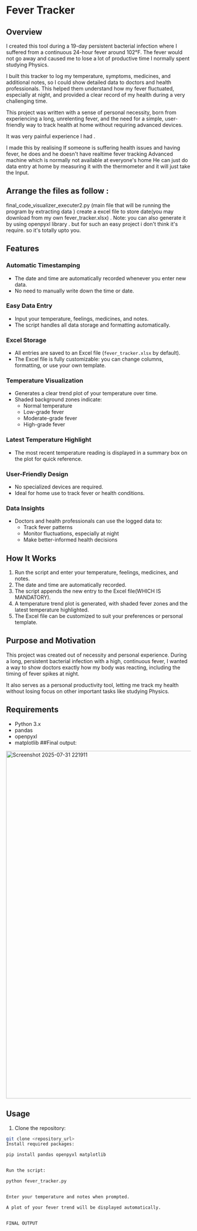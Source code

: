 # Fever Tracker 

## Overview

I created this tool during a 19-day persistent bacterial infection where I suffered from a continuous 24-hour fever around 102°F. The fever would not go away and caused me to lose a lot of productive time I normally spent studying Physics.

I built this tracker to log my temperature, symptoms, medicines, and additional notes, so I could show detailed data to doctors and health professionals. This helped them understand how my fever fluctuated, especially at night, and provided a clear record of my health during a very challenging time.

This project was written with a sense of personal necessity, born from experiencing a long, unrelenting fever, and the need for a simple, user-friendly way to track health at home without requiring advanced devices.

It was very painful experience I had .

I made this by realising If someone is suffering health issues and having fever, he does and he doesn't have realtime fever tracking Advanced machine which is normally not available at everyone's home He can just do data entry at home by measuring it with the thermometer and it will just take the Input. 
## Arrange the files as follow :
final_code_visualizer_executer2.py (main file that will be running the program by extracting data )
create a excel file to store date(you may download from my own fever_tracker.xlsx) . Note: you can also generate it by using openpyxl library . but for such an easy project i don't think it's require. so it's totally upto you.

## Features

### Automatic Timestamping
- The date and time are automatically recorded whenever you enter new data.
- No need to manually write down the time or date.

### Easy Data Entry
- Input your temperature, feelings, medicines, and notes.
- The script handles all data storage and formatting automatically.

### Excel Storage
- All entries are saved to an Excel file (`fever_tracker.xlsx` by default).
- The Excel file is fully customizable: you can change columns, formatting, or use your own template.

### Temperature Visualization
- Generates a clear trend plot of your temperature over time.
- Shaded background zones indicate:
  - Normal temperature
  - Low-grade fever
  - Moderate-grade fever
  - High-grade fever

### Latest Temperature Highlight
- The most recent temperature reading is displayed in a summary box on the plot for quick reference.

### User-Friendly Design
- No specialized devices are required.
- Ideal for home use to track fever or health conditions.

### Data Insights
- Doctors and health professionals can use the logged data to:
  - Track fever patterns
  - Monitor fluctuations, especially at night
  - Make better-informed health decisions

## How It Works

1. Run the script and enter your temperature, feelings, medicines, and notes.
2. The date and time are automatically recorded.
3. The script appends the new entry to the Excel file(WHICH IS MANDATORY).
4. A temperature trend plot is generated, with shaded fever zones and the latest temperature highlighted.
5. The Excel file can be customized to suit your preferences or personal template.

## Purpose and Motivation

This project was created out of necessity and personal experience. During a long, persistent bacterial infection with a high, continuous fever, I wanted a way to show doctors exactly how my body was reacting, including the timing of fever spikes at night.

It also serves as a personal productivity tool, letting me track my health without losing focus on other important tasks like studying Physics.

## Requirements

- Python 3.x
- pandas
- openpyxl
- matplotlib
##Final output:
<img width="1919" height="947" alt="Screenshot 2025-07-31 221911" src="https://github.com/user-attachments/assets/4f82ad03-79cb-4cc4-ada1-3e8c5344cb8f" />



## Usage

1. Clone the repository:
```bash
git clone <repository_url>
Install required packages:

pip install pandas openpyxl matplotlib


Run the script:

python fever_tracker.py


Enter your temperature and notes when prompted.

A plot of your fever trend will be displayed automatically.


FINAL OUTPUT


